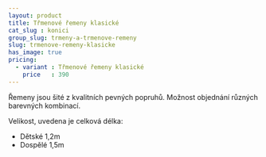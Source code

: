 ```yaml
---
layout: product
title: Třmenové řemeny klasické
cat_slug : konici
group_slug: trmeny-a-trmenove-remeny
slug: trmenove-remeny-klasicke
has_image: true
pricing:
  - variant : Třmenové řemeny klasické
    price   : 390
---
```


Řemeny jsou šité z kvalitních pevných popruhů.
Možnost objednání různých barevných kombinací.

Velikost, uvedena je celková délka:

 - Dětské 1,2m
 - Dospělé 1,5m

